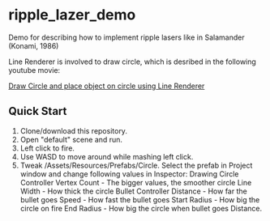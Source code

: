 # ripple_lazer_demo
Demo for describing how to implement ripple lasers like in Salamander (Konami, 1986)

Line Renderer is involved to draw circle, which is desribed in the following youtube movie:

[Draw Circle and place object on circle using Line Renderer](https://www.youtube.com/watch?v=BoDwchoM9Ic)

## Quick Start
1. Clone/download this repository.
1. Open "default" scene and run.
1. Left click to fire.
1. Use WASD to move around while mashing left click.
1. Tweak /Assets/Resources/Prefabs/Circle.  Select the prefab in Project window and change following values in Inspector:
  Drawing Circle Controller
    Vertex Count - The bigger values, the smoother circle
    Line Width - How thick the circle
  Bullet Controller
    Distance - How far the bullet goes
    Speed - How fast the bullet goes
    Start Radius - How big the circle on fire
    End Radius - How big the circle when bullet goes Distance.
